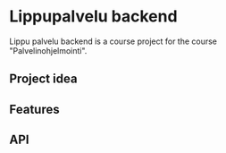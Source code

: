 # Lippupalvelu backend
Lippu palvelu backend is a course project for the course "Palvelinohjelmointi".

## Project idea

## Features

## API


